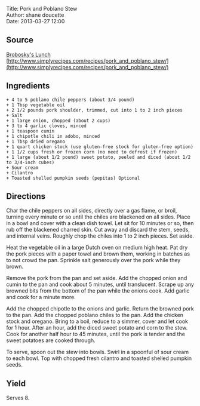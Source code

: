 Title: Pork and Poblano Stew  
Author: shane doucette  
Date: 2013-03-27 12:00  


## Source
[Brobosky's Lunch](http://mlkshk.com/p/PJ0O)  
[http://www.simplyrecipes.com/recipes/pork_and_poblano_stew/](http://www.simplyrecipes.com/recipes/pork_and_poblano_stew/)  


## Ingredients
~~~~
+ 4 to 5 poblano chile peppers (about 3/4 pound)
+ 1 Tbsp vegetable oil
+ 2 1/2 pounds pork shoulder, trimmed, cut into 1 to 2 inch pieces
+ Salt
+ 1 large onion, chopped (about 2 cups)
+ 3 to 4 garlic cloves, minced
+ 1 teaspoon cumin
+ 1 chipotle chili in adobo, minced
+ 1 Tbsp dried oregano
+ 1 quart chicken stock (use gluten-free stock for gluten-free option)
+ 1 1/2 cups fresh or frozen corn (no need to defrost if frozen)
+ 1 large (about 1/2 pound) sweet potato, peeled and diced (about 1/2 to 3/4-inch cubes)
+ Sour cream
+ Cilantro
+ Toasted shelled pumpkin seeds (pepitas) Optional
~~~~


## Directions
Char the chile peppers on all sides, directly over a gas flame, or broil, turning every minute or so until the chiles are blackened on all sides. Place in a bowl and cover with a clean dish towel. Let sit for 10 minutes or so, then rub off the blackened charred skin. Cut away and discard the stem, seeds, and internal veins. Roughly chop the chiles into 1 to 2 inch pieces. Set aside.

Heat the vegetable oil in a large Dutch oven on medium high heat. Pat dry the pork pieces with a paper towel and brown them, working in batches as to not crowd the pan. Sprinkle salt generously over the pork while they brown.

Remove the pork from the pan and set aside. Add the chopped onion and cumin to the pan and cook about 5 minutes, until translucent. Scrape up any browned bits from the bottom of the pan while the onions cook. Add garlic and cook for a minute more.

Add the chopped chipotle to the onions and garlic. Return the browned pork to the pan. Add the chopped poblano chiles to the pan. Add the chicken stock and oregano. Bring to a boil, reduce to a simmer, cover and let cook for 1 hour. After an hour, add the diced sweet potato and corn to the stew. Cook for another half hour to 45 minutes, until the pork is tender and the sweet potatoes are cooked through.

To serve, spoon out the stew into bowls. Swirl in a spoonful of sour cream to each bowl. Top with chopped fresh cilantro and toasted shelled pumpkin seeds.


## Yield
Serves 8.
